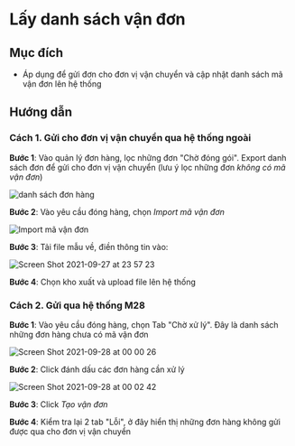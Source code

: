 # Lấy danh sách vận đơn
## Mục đích 
- Áp dụng để gửi đơn cho đơn vị vận chuyển và cập nhật danh sách mã vận đơn lên hệ thống

## Hướng dẫn 
### Cách 1. Gửi cho đơn vị vận chuyển qua hệ thống ngoài
**Bước 1**: Vào quản lý đơn hàng, lọc những đơn "Chờ đóng gói". Export danh sách đơn để gửi cho đơn vị vận chuyển (lưu ý lọc những đơn _không có mã vận đơn_)

![danh sách đơn hàng](https://user-images.githubusercontent.com/24457565/134952270-e7047946-e227-42d2-8dbf-fbda6e59ae5a.png)

**Bước 2**: Vào yêu cầu đóng hàng, chọn _Import mã vận đơn_

![Import mã vận đơn](https://user-images.githubusercontent.com/24457565/134952551-82696048-97ec-461c-aff9-49721a0f6b87.png)

**Bước 3**: Tải file mẫu về, điền thông tin vào:

![Screen Shot 2021-09-27 at 23 57 23](https://user-images.githubusercontent.com/24457565/134952978-7851c74c-af5d-4bbb-9112-076ff582ce4e.png)

**Bước 4**: Chọn kho xuất và upload file lên hệ thống

### Cách 2. Gửi qua hệ thống M28
**Bước 1**: Vào yêu cầu đóng hàng, chọn Tab "Chờ xử lý". Đây là danh sách những đơn hàng chưa có mã vận đơn

![Screen Shot 2021-09-28 at 00 00 26](https://user-images.githubusercontent.com/24457565/134953417-fca78004-0f90-409f-a74f-c028edfbcfc8.png)

**Bước 2**: Click đánh dấu các đơn hàng cần xử lý

![Screen Shot 2021-09-28 at 00 02 42](https://user-images.githubusercontent.com/24457565/134953714-9303291e-38d4-4b9a-8eeb-3fd3b0c13b49.png)

**Bước 3**: Click _Tạo vận đơn_

**Bước 4**: Kiểm tra lại 2 tab "Lỗi", ở đây hiển thị những đơn hàng không gửi được qua cho đơn vị vận chuyển
